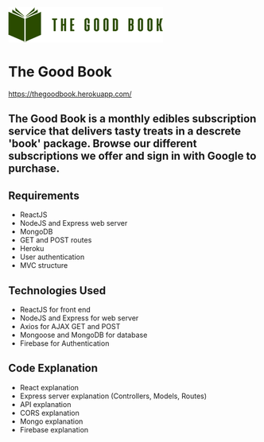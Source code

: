 ![The Good Book](client/public/img/tgb-logo-readme.png)

# The Good Book

https://thegoodbook.herokuapp.com/

## The Good Book is a monthly edibles subscription service that delivers tasty treats in a descrete 'book' package. Browse our different subscriptions we offer and sign in with Google to purchase.

## Requirements
- ReactJS
- NodeJS and Express web server
- MongoDB
- GET and POST routes
- Heroku
- User authentication
- MVC structure

## Technologies Used
- ReactJS for front end
- NodeJS and Express for web server
- Axios for AJAX GET and POST
- Mongoose and MongoDB for database
- Firebase for Authentication

## Code Explanation
- React explanation
- Express server explanation
(Controllers, Models, Routes)
- API explanation
- CORS explanation
- Mongo explanation
- Firebase explanation
